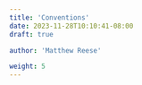 ```yaml
---
title: 'Conventions'
date: 2023-11-28T10:10:41-08:00
draft: true

author: 'Matthew Reese'

weight: 5
---
```

